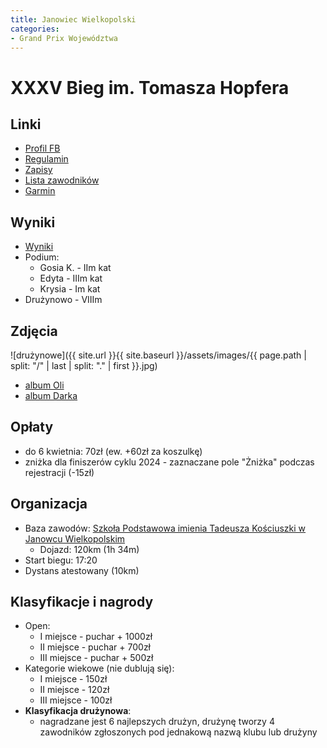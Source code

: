 ```yaml
---
title: Janowiec Wielkopolski
categories:
- Grand Prix Województwa
---
```


# XXXV Bieg im. Tomasza Hopfera

## Linki
* [Profil FB](https://www.facebook.com/biegi.hopfera)
* [Regulamin](https://online.datasport.pl/zapisy/portal/regulaminy/regulamin_10705.pdf)
* [Zapisy](https://online.datasport.pl/zapisy/portal/zawody.php?zawody=10705)
* [Lista zawodników](https://online.datasport.pl/zapisy/portal/listy/?zawody=10705)
* [Garmin](https://connect.garmin.com/modern/event/f7ae6692-5b29-49f1-b231-c568d2692276)

## Wyniki

* [Wyniki](https://wyniki.datasport.pl/results5508/indexnew.php)
* Podium:
    * Gosia K. - IIm kat
    * Edyta - IIIm kat
    * Krysia - Im kat
* Drużynowo - VIIIm


## Zdjęcia

![drużynowe]({{ site.url }}{{ site.baseurl }}/assets/images/{{ page.path | split: "/" | last | split: "." | first }}.jpg)
* [album Oli](https://www.facebook.com/media/set?vanity=a.sluniecka.fotografia&set=a.726378869717106)
* [album Darka](https://www.facebook.com/media/set/?vanity=100085400623360&set=a.650930561096959)

## Opłaty
* do 6 kwietnia: 70zł (ew. +60zł za koszulkę)
* zniżka dla finiszerów cyklu 2024 - zaznaczane pole "Żniżka" podczas rejestracji (-15zł)

## Organizacja
* Baza zawodów: [Szkoła Podstawowa imienia Tadeusza Kościuszki w Janowcu Wielkopolskim](https://maps.app.goo.gl/gRtjZCkY9vEJEqST9)
    * Dojazd: 120km (1h 34m)
* Start biegu: 17:20
* Dystans atestowany (10km)

## Klasyfikacje i nagrody

* Open:
    * I miejsce - puchar + 1000zł
    * II miejsce - puchar + 700zł
    * III miejsce - puchar + 500zł
* Kategorie wiekowe (nie dublują się):
    * I miejsce - 150zł
    * II miejsce - 120zł
    * III miejsce - 100zł
* **Klasyfikacja drużynowa**:
    * nagradzane jest 6 najlepszych drużyn, drużynę tworzy 4 zawodników zgłoszonych pod jednakową nazwą klubu lub drużyny
